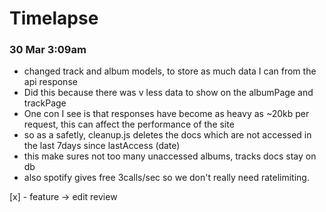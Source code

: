 # Timelapse

### 30 Mar 3:09am
 - changed track and album models, to store as much data I can from the api response
 - Did this because there was v less data to show on the albumPage and trackPage
 - One con I see is that responses have become as heavy as ~20kb per request, this can affect the performance of the site
 - so as a safetly, cleanup.js deletes the docs which are not accessed in the last 7days since lastAccess (date)
 - this make sures not too many unaccessed albums, tracks docs stay on db
 - also spotify gives free 3calls/sec so we don't really need ratelimiting. 


[x] - feature -> edit review